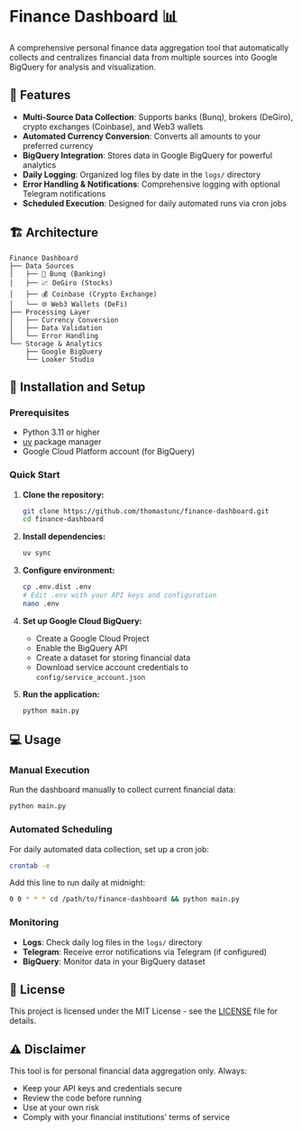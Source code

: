 # Finance Dashboard 📊

A comprehensive personal finance data aggregation tool that automatically collects and centralizes financial data from multiple sources into Google BigQuery for analysis and visualization.

## 🌟 Features

- **Multi-Source Data Collection**: Supports banks (Bunq), brokers (DeGiro), crypto exchanges (Coinbase), and Web3 wallets
- **Automated Currency Conversion**: Converts all amounts to your preferred currency
- **BigQuery Integration**: Stores data in Google BigQuery for powerful analytics
- **Daily Logging**: Organized log files by date in the `logs/` directory
- **Error Handling & Notifications**: Comprehensive logging with optional Telegram notifications
- **Scheduled Execution**: Designed for daily automated runs via cron jobs

## 🏗️ Architecture

```
Finance Dashboard
├── Data Sources
│   ├── 🏦 Bunq (Banking)
│   ├── 📈 DeGiro (Stocks)
│   ├── 💰 Coinbase (Crypto Exchange)
│   └── 🌐 Web3 Wallets (DeFi)
├── Processing Layer
│   ├── Currency Conversion
│   ├── Data Validation
│   └── Error Handling
└── Storage & Analytics
    ├── Google BigQuery
    └── Looker Studio
```

## 🚀 Installation and Setup

### Prerequisites

- Python 3.11 or higher
- [uv](https://docs.astral.sh/uv/) package manager
- Google Cloud Platform account (for BigQuery)

### Quick Start

1. **Clone the repository:**

   ```bash
   git clone https://github.com/thomastunc/finance-dashboard.git
   cd finance-dashboard
   ```

2. **Install dependencies:**

   ```bash
   uv sync
   ```

3. **Configure environment:**

   ```bash
   cp .env.dist .env
   # Edit .env with your API keys and configuration
   nano .env
   ```

4. **Set up Google Cloud BigQuery:**

   - Create a Google Cloud Project
   - Enable the BigQuery API
   - Create a dataset for storing financial data
   - Download service account credentials to `config/service_account.json`

5. **Run the application:**

   ```bash
   python main.py
   ```

## 💻 Usage

### Manual Execution

Run the dashboard manually to collect current financial data:

```bash
python main.py
```

### Automated Scheduling

For daily automated data collection, set up a cron job:

```bash
crontab -e
```

Add this line to run daily at midnight:

```bash
0 0 * * * cd /path/to/finance-dashboard && python main.py
```

### Monitoring

- **Logs**: Check daily log files in the `logs/` directory
- **Telegram**: Receive error notifications via Telegram (if configured)
- **BigQuery**: Monitor data in your BigQuery dataset

## 📄 License

This project is licensed under the MIT License - see the [LICENSE](LICENSE) file for details.

## ⚠️ Disclaimer

This tool is for personal financial data aggregation only. Always:

- Keep your API keys and credentials secure
- Review the code before running
- Use at your own risk
- Comply with your financial institutions' terms of service

